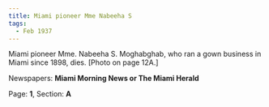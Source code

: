 ```yaml
---  
title: Miami pioneer Mme Nabeeha S  
tags:  
  - Feb 1937  
---  
```

  
Miami pioneer Mme. Nabeeha S. Moghabghab, who ran a gown business in Miami since 1898, dies. [Photo on page 12A.]  
  
Newspapers: **Miami Morning News or The Miami Herald**  
  
Page: **1**, Section: **A** 
